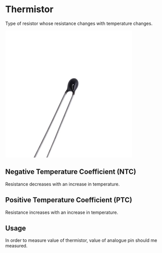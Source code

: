 # Thermistor
Type of resistor whose resistance changes with temperature changes.

![NTC](./assets/ntc.jpg)

## Negative Temperature Coefficient (NTC)
Resistance decreases with an increase in temperature.

## Positive Temperature Coefficient (PTC)
Resistance increases with an increase in temperature.

## Usage
In order to measure value of thermistor, value of analogue pin should me measured.
